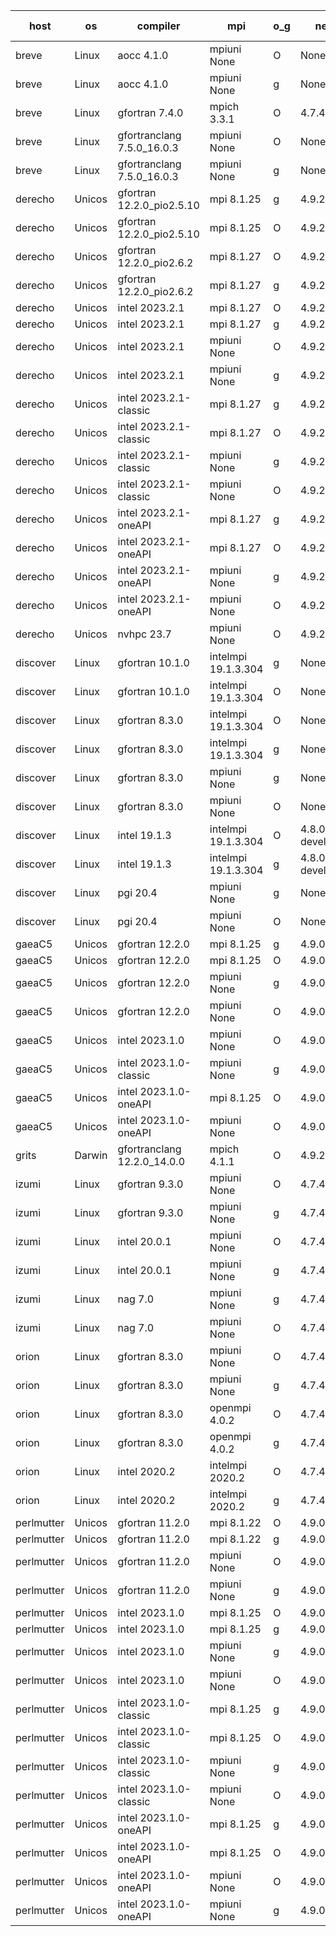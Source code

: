

| host     | os       | compiler                              | mpi                      | o_g        | netcdf        | build       | u_pass          | u_fail          | s_pass            | s_fail            | e_pass             | e_fail             | nuopc_pass       | nuopc_fail       | artifacts link          |
|----------|----------|---------------------------------------|--------------------------|------------|---------------|-------------|-----------------|-----------------|-------------------|-------------------|--------------------|--------------------|------------------|------------------|-------------------------|
| breve | Linux | aocc 4.1.0 | mpiuni None  | O | None  | PASS | 12399 | 26 | 8 | 0 | 44 | 0 | None | None | <a href="https://github.com/esmf-org/esmf-test-artifacts/tree/0908e001f5690760b8434fa4783d60e2ba6c0f09/patch_8.6.1/aocc/4.1.0/O/mpiuni/None" target="_blank">0908e00</a> | 
| breve | Linux | aocc 4.1.0 | mpiuni None  | g | None  | PASS | 12399 | 26 | 8 | 0 | 44 | 0 | None | None | <a href="https://github.com/esmf-org/esmf-test-artifacts/tree/453e0f097e4f1e4ececc69af0474e2b2a1cb3a37/patch_8.6.1/aocc/4.1.0/g/mpiuni/None" target="_blank">453e0f0</a> | 
| breve | Linux | gfortran 7.4.0 | mpich 3.3.1  | O | 4.7.4  | PASS | None | None | None | None | None | None | None | None | <a href="https://github.com/esmf-org/esmf-test-artifacts/tree/69f305aa0b3ba48a34fe5898699710f92b2de161/patch_8.6.1/gfortran/7.4.0/O/mpich/3.3.1" target="_blank">69f305a</a> | 
| breve | Linux | gfortranclang 7.5.0_16.0.3 | mpiuni None  | O | None  | PASS | 12425 | 0 | 8 | 0 | 44 | 0 | None | None | <a href="https://github.com/esmf-org/esmf-test-artifacts/tree/4f82a293193c9f4443d654017b4faf90362e52c7/patch_8.6.1/gfortranclang/7.5.0_16.0.3/O/mpiuni/None" target="_blank">4f82a29</a> | 
| breve | Linux | gfortranclang 7.5.0_16.0.3 | mpiuni None  | g | None  | PASS | 12425 | 0 | 8 | 0 | 44 | 0 | None | None | <a href="https://github.com/esmf-org/esmf-test-artifacts/tree/fd1a10bb3f4e6f84a470d5cfd89b474e2db6ec6e/patch_8.6.1/gfortranclang/7.5.0_16.0.3/g/mpiuni/None" target="_blank">fd1a10b</a> | 
| derecho | Unicos | gfortran 12.2.0_pio2.5.10 | mpi 8.1.25  | g | 4.9.2  | PASS | 14093 | 0 | 49 | 0 | 81 | 0 | 47 | 0 | <a href="https://github.com/esmf-org/esmf-test-artifacts/tree/64f7a5daf6d86eece0759d98f5e981bb9ce18340/patch_8.6.1/gfortran/12.2.0_pio2.5.10/g/mpi/8.1.25" target="_blank">64f7a5d</a> | 
| derecho | Unicos | gfortran 12.2.0_pio2.5.10 | mpi 8.1.25  | O | 4.9.2  | PASS | 14093 | 0 | 49 | 0 | 81 | 0 | 47 | 0 | <a href="https://github.com/esmf-org/esmf-test-artifacts/tree/87552f38ca507b400a172a1a6051d2c5245b5fb6/patch_8.6.1/gfortran/12.2.0_pio2.5.10/O/mpi/8.1.25" target="_blank">87552f3</a> | 
| derecho | Unicos | gfortran 12.2.0_pio2.6.2 | mpi 8.1.27  | O | 4.9.2  | PASS | 14093 | 0 | 49 | 0 | 81 | 0 | 47 | 0 | <a href="https://github.com/esmf-org/esmf-test-artifacts/tree/cbfc4db8245ecf1e9166bd99d4c09c25aaae654c/patch_8.6.1/gfortran/12.2.0_pio2.6.2/O/mpi/8.1.27" target="_blank">cbfc4db</a> | 
| derecho | Unicos | gfortran 12.2.0_pio2.6.2 | mpi 8.1.27  | g | 4.9.2  | PASS | None | None | None | None | None | None | None | None | <a href="https://github.com/esmf-org/esmf-test-artifacts/tree/e8601c1e6a6f59f597615c1c34a248069cbfa381/patch_8.6.1/gfortran/12.2.0_pio2.6.2/g/mpi/8.1.27" target="_blank">e8601c1</a> | 
| derecho | Unicos | intel 2023.2.1 | mpi 8.1.27  | O | 4.9.2  | PASS | 14093 | 0 | 49 | 0 | 81 | 0 | 47 | 0 | <a href="https://github.com/esmf-org/esmf-test-artifacts/tree/2b5b05a61fafc45bbe1bf88fd906a5418d859a9f/patch_8.6.1/intel/2023.2.1/O/mpi/8.1.27" target="_blank">2b5b05a</a> | 
| derecho | Unicos | intel 2023.2.1 | mpi 8.1.27  | g | 4.9.2  | PASS | 14093 | 0 | 49 | 0 | 81 | 0 | 47 | 0 | <a href="https://github.com/esmf-org/esmf-test-artifacts/tree/e0e473c522d6d9556dbaae32c83e1a634c8c4baa/patch_8.6.1/intel/2023.2.1/g/mpi/8.1.27" target="_blank">e0e473c</a> | 
| derecho | Unicos | intel 2023.2.1 | mpiuni None  | O | 4.9.2  | PASS | 12425 | 0 | 8 | 0 | 44 | 0 | None | None | <a href="https://github.com/esmf-org/esmf-test-artifacts/tree/2bc0083dd842ff7bd4d9ff0d9e51270e042d0c78/patch_8.6.1/intel/2023.2.1/O/mpiuni/None" target="_blank">2bc0083</a> | 
| derecho | Unicos | intel 2023.2.1 | mpiuni None  | g | 4.9.2  | PASS | 12425 | 0 | 8 | 0 | 44 | 0 | None | None | <a href="https://github.com/esmf-org/esmf-test-artifacts/tree/2c80d51ecb3b579f7c4a1f818cc8dcb4b3b11fdb/patch_8.6.1/intel/2023.2.1/g/mpiuni/None" target="_blank">2c80d51</a> | 
| derecho | Unicos | intel 2023.2.1-classic | mpi 8.1.27  | g | 4.9.2  | PASS | 14093 | 0 | 49 | 0 | 81 | 0 | 47 | 0 | <a href="https://github.com/esmf-org/esmf-test-artifacts/tree/be117bb85ac8d9aa079da5e66a69ec46253406cb/patch_8.6.1/intel/2023.2.1-classic/g/mpi/8.1.27" target="_blank">be117bb</a> | 
| derecho | Unicos | intel 2023.2.1-classic | mpi 8.1.27  | O | 4.9.2  | PASS | 14093 | 0 | 49 | 0 | 81 | 0 | 47 | 0 | <a href="https://github.com/esmf-org/esmf-test-artifacts/tree/64ee42856eb6b8443c3c0e582483fb1bfd8f136d/patch_8.6.1/intel/2023.2.1-classic/O/mpi/8.1.27" target="_blank">64ee428</a> | 
| derecho | Unicos | intel 2023.2.1-classic | mpiuni None  | g | 4.9.2  | PASS | 12425 | 0 | 8 | 0 | 44 | 0 | None | None | <a href="https://github.com/esmf-org/esmf-test-artifacts/tree/3a65bd98df5a3197e719eec9c120ca56de9bf31a/patch_8.6.1/intel/2023.2.1-classic/g/mpiuni/None" target="_blank">3a65bd9</a> | 
| derecho | Unicos | intel 2023.2.1-classic | mpiuni None  | O | 4.9.2  | PASS | 12425 | 0 | 8 | 0 | 44 | 0 | None | None | <a href="https://github.com/esmf-org/esmf-test-artifacts/tree/4d0b7cd9edb034bed0c41876754dc40eba623334/patch_8.6.1/intel/2023.2.1-classic/O/mpiuni/None" target="_blank">4d0b7cd</a> | 
| derecho | Unicos | intel 2023.2.1-oneAPI | mpi 8.1.27  | g | 4.9.2  | PASS | 14093 | 0 | 49 | 0 | 81 | 0 | 47 | 0 | <a href="https://github.com/esmf-org/esmf-test-artifacts/tree/4f0d8c2180e03497c3b5e87473519ee9e6a821c5/patch_8.6.1/intel/2023.2.1-oneAPI/g/mpi/8.1.27" target="_blank">4f0d8c2</a> | 
| derecho | Unicos | intel 2023.2.1-oneAPI | mpi 8.1.27  | O | 4.9.2  | PASS | 14093 | 0 | 48 | 1 | 81 | 0 | 47 | 0 | <a href="https://github.com/esmf-org/esmf-test-artifacts/tree/39ca0d5d518a79ab798da7857c234f6ae488e109/patch_8.6.1/intel/2023.2.1-oneAPI/O/mpi/8.1.27" target="_blank">39ca0d5</a> | 
| derecho | Unicos | intel 2023.2.1-oneAPI | mpiuni None  | g | 4.9.2  | PASS | 12425 | 0 | 8 | 0 | 44 | 0 | None | None | <a href="https://github.com/esmf-org/esmf-test-artifacts/tree/3eee6dbd6b52ec5269aa02c17d3ae0d6ced367ba/patch_8.6.1/intel/2023.2.1-oneAPI/g/mpiuni/None" target="_blank">3eee6db</a> | 
| derecho | Unicos | intel 2023.2.1-oneAPI | mpiuni None  | O | 4.9.2  | PASS | 12425 | 0 | 8 | 0 | 44 | 0 | None | None | <a href="https://github.com/esmf-org/esmf-test-artifacts/tree/42c08bea695109395e4bb80dfa232b074fd6a8b1/patch_8.6.1/intel/2023.2.1-oneAPI/O/mpiuni/None" target="_blank">42c08be</a> | 
| derecho | Unicos | nvhpc 23.7 | mpiuni None  | O | 4.9.2  | PASS | None | None | None | None | None | None | None | None | <a href="https://github.com/esmf-org/esmf-test-artifacts/tree/8eeb4467e5d41a0a5660263257d5f9e4f4e6c590/patch_8.6.1/nvhpc/23.7/O/mpiuni/None" target="_blank">8eeb446</a> | 
| discover | Linux | gfortran 10.1.0 | intelmpi 19.1.3.304  | g | None  | PASS | 14078 | 15 | 49 | 0 | 81 | 0 | 47 | 0 | <a href="https://github.com/esmf-org/esmf-test-artifacts/tree/450414bdca0d1bdc4accac130baa1454c02f1cb3/patch_8.6.1/gfortran/10.1.0/g/intelmpi/19.1.3.304" target="_blank">450414b</a> | 
| discover | Linux | gfortran 10.1.0 | intelmpi 19.1.3.304  | O | None  | PASS | 14078 | 15 | 49 | 0 | 81 | 0 | 47 | 0 | <a href="https://github.com/esmf-org/esmf-test-artifacts/tree/00aaaba227a78b7c8776c333099bdd28da66395f/patch_8.6.1/gfortran/10.1.0/O/intelmpi/19.1.3.304" target="_blank">00aaaba</a> | 
| discover | Linux | gfortran 8.3.0 | intelmpi 19.1.3.304  | O | None  | PASS | 14078 | 15 | 49 | 0 | 81 | 0 | 47 | 0 | <a href="https://github.com/esmf-org/esmf-test-artifacts/tree/af6e6943592067376644f2bdaa41158ad644e91c/patch_8.6.1/gfortran/8.3.0/O/intelmpi/19.1.3.304" target="_blank">af6e694</a> | 
| discover | Linux | gfortran 8.3.0 | intelmpi 19.1.3.304  | g | None  | PASS | 14078 | 15 | 49 | 0 | 81 | 0 | 47 | 0 | <a href="https://github.com/esmf-org/esmf-test-artifacts/tree/1da360fa0a4160417f64b4a62f6d23404b8c8e05/patch_8.6.1/gfortran/8.3.0/g/intelmpi/19.1.3.304" target="_blank">1da360f</a> | 
| discover | Linux | gfortran 8.3.0 | mpiuni None  | g | None  | PASS | 12425 | 0 | 8 | 0 | 44 | 0 | None | None | <a href="https://github.com/esmf-org/esmf-test-artifacts/tree/fdd30e70f3aa3896ef902dafe6b1ae8b5ce48c19/patch_8.6.1/gfortran/8.3.0/g/mpiuni/None" target="_blank">fdd30e7</a> | 
| discover | Linux | gfortran 8.3.0 | mpiuni None  | O | None  | PASS | 12425 | 0 | 8 | 0 | 44 | 0 | None | None | <a href="https://github.com/esmf-org/esmf-test-artifacts/tree/b26d85f5c594aa2f9e8229be6ee448cd9536eed2/patch_8.6.1/gfortran/8.3.0/O/mpiuni/None" target="_blank">b26d85f</a> | 
| discover | Linux | intel 19.1.3 | intelmpi 19.1.3.304  | O | 4.8.0-development  | PASS | 14093 | 0 | 49 | 0 | 81 | 0 | 47 | 0 | <a href="https://github.com/esmf-org/esmf-test-artifacts/tree/c93b0c03a11bb61fd10d29b4df59654f5a6b26d0/patch_8.6.1/intel/19.1.3/O/intelmpi/19.1.3.304" target="_blank">c93b0c0</a> | 
| discover | Linux | intel 19.1.3 | intelmpi 19.1.3.304  | g | 4.8.0-development  | PASS | 14093 | 0 | 49 | 0 | 81 | 0 | 47 | 0 | <a href="https://github.com/esmf-org/esmf-test-artifacts/tree/7c13bbdf612832d985d8303e28e4c2e115579762/patch_8.6.1/intel/19.1.3/g/intelmpi/19.1.3.304" target="_blank">7c13bbd</a> | 
| discover | Linux | pgi 20.4 | mpiuni None  | g | None  | PASS | None | None | None | None | None | None | None | None | <a href="https://github.com/esmf-org/esmf-test-artifacts/tree/ca52a2f2d1181463dd78b1c89e3eb49182cc23e8/patch_8.6.1/pgi/20.4/g/mpiuni/None" target="_blank">ca52a2f</a> | 
| discover | Linux | pgi 20.4 | mpiuni None  | O | None  | PASS | 12425 | 0 | 8 | 0 | 44 | 0 | None | None | <a href="https://github.com/esmf-org/esmf-test-artifacts/tree/b88f650caf67d6ca6965fab332d83f6d671a4f0d/patch_8.6.1/pgi/20.4/O/mpiuni/None" target="_blank">b88f650</a> | 
| gaeaC5 | Unicos | gfortran 12.2.0 | mpi 8.1.25  | g | 4.9.0  | PASS | 14093 | 0 | 49 | 0 | 81 | 0 | 47 | 0 | <a href="https://github.com/esmf-org/esmf-test-artifacts/tree/dad190e102bdef63cd1eb8be4e878d56daff88ff/patch_8.6.1/gfortran/12.2.0/g/mpi/8.1.25" target="_blank">dad190e</a> | 
| gaeaC5 | Unicos | gfortran 12.2.0 | mpi 8.1.25  | O | 4.9.0  | PASS | None | None | None | None | None | None | None | None | <a href="https://github.com/esmf-org/esmf-test-artifacts/tree/439ebf2fb9974ded5f8025720c22bec37c896656/patch_8.6.1/gfortran/12.2.0/O/mpi/8.1.25" target="_blank">439ebf2</a> | 
| gaeaC5 | Unicos | gfortran 12.2.0 | mpiuni None  | g | 4.9.0  | PASS | 12425 | 0 | 8 | 0 | 44 | 0 | None | None | <a href="https://github.com/esmf-org/esmf-test-artifacts/tree/7bd14978dc7f1cc865bee156386e9450ed093d22/patch_8.6.1/gfortran/12.2.0/g/mpiuni/None" target="_blank">7bd1497</a> | 
| gaeaC5 | Unicos | gfortran 12.2.0 | mpiuni None  | O | 4.9.0  | PASS | 12425 | 0 | 8 | 0 | 44 | 0 | None | None | <a href="https://github.com/esmf-org/esmf-test-artifacts/tree/4b664820c71a5f740bb2a6fbd0331333b2523dc0/patch_8.6.1/gfortran/12.2.0/O/mpiuni/None" target="_blank">4b66482</a> | 
| gaeaC5 | Unicos | intel 2023.1.0 | mpiuni None  | O | 4.9.0  | PASS | 12425 | 0 | 8 | 0 | 44 | 0 | None | None | <a href="https://github.com/esmf-org/esmf-test-artifacts/tree/bbc1911986e42f084466a2827c56c03afa821bac/patch_8.6.1/intel/2023.1.0/O/mpiuni/None" target="_blank">bbc1911</a> | 
| gaeaC5 | Unicos | intel 2023.1.0-classic | mpiuni None  | g | 4.9.0  | PASS | None | None | None | None | None | None | None | None | <a href="https://github.com/esmf-org/esmf-test-artifacts/tree/ee3e76830cf0a6d5d2c69cd273f408d1651d3467/patch_8.6.1/intel/2023.1.0-classic/g/mpiuni/None" target="_blank">ee3e768</a> | 
| gaeaC5 | Unicos | intel 2023.1.0-oneAPI | mpi 8.1.25  | O | 4.9.0  | PASS | 14093 | 0 | 48 | 1 | 81 | 0 | 37 | 10 | <a href="https://github.com/esmf-org/esmf-test-artifacts/tree/53e574e678e68b691b02584eb4a43a187eb159f1/patch_8.6.1/intel/2023.1.0-oneAPI/O/mpi/8.1.25" target="_blank">53e574e</a> | 
| gaeaC5 | Unicos | intel 2023.1.0-oneAPI | mpiuni None  | O | 4.9.0  | PASS | 12425 | 0 | 8 | 0 | 44 | 0 | None | None | <a href="https://github.com/esmf-org/esmf-test-artifacts/tree/94ab72d4bedb440f1825705e3d84f143f1bb5cd2/patch_8.6.1/intel/2023.1.0-oneAPI/O/mpiuni/None" target="_blank">94ab72d</a> | 
| grits | Darwin | gfortranclang 12.2.0_14.0.0 | mpich 4.1.1  | O | 4.9.2  | PASS | None | None | None | None | None | None | None | None | <a href="https://github.com/esmf-org/esmf-test-artifacts/tree/4649d5eb193ab2b9eb1466323949f7d6604bc5a0/patch_8.6.1/gfortranclang/12.2.0_14.0.0/O/mpich/4.1.1" target="_blank">4649d5e</a> | 
| izumi | Linux | gfortran 9.3.0 | mpiuni None  | O | 4.7.4  | PASS | 12425 | 0 | 8 | 0 | 44 | 0 | None | None | <a href="https://github.com/esmf-org/esmf-test-artifacts/tree/0a5c6dad9ac51d9ffa00fb0842073c5b577a4f15/patch_8.6.1/gfortran/9.3.0/O/mpiuni/None" target="_blank">0a5c6da</a> | 
| izumi | Linux | gfortran 9.3.0 | mpiuni None  | g | 4.7.4  | PASS | 12425 | 0 | 8 | 0 | 44 | 0 | None | None | <a href="https://github.com/esmf-org/esmf-test-artifacts/tree/3323365b942b6d1e7e04c485921427ab795410ce/patch_8.6.1/gfortran/9.3.0/g/mpiuni/None" target="_blank">3323365</a> | 
| izumi | Linux | intel 20.0.1 | mpiuni None  | O | 4.7.4  | PASS | 12425 | 0 | 8 | 0 | 44 | 0 | None | None | <a href="https://github.com/esmf-org/esmf-test-artifacts/tree/9410d3ea0b81c8785099423dfff346dee20df21d/patch_8.6.1/intel/20.0.1/O/mpiuni/None" target="_blank">9410d3e</a> | 
| izumi | Linux | intel 20.0.1 | mpiuni None  | g | 4.7.4  | PASS | 12425 | 0 | 8 | 0 | 44 | 0 | None | None | <a href="https://github.com/esmf-org/esmf-test-artifacts/tree/a8e3a9c4fb649f5311d08ab26ec51b38d3d6d004/patch_8.6.1/intel/20.0.1/g/mpiuni/None" target="_blank">a8e3a9c</a> | 
| izumi | Linux | nag 7.0 | mpiuni None  | g | 4.7.4  | PASS | 12425 | 0 | 8 | 0 | 44 | 0 | None | None | <a href="https://github.com/esmf-org/esmf-test-artifacts/tree/2a74bdb080909e0ac36afce3b5a3650d535953ae/patch_8.6.1/nag/7.0/g/mpiuni/None" target="_blank">2a74bdb</a> | 
| izumi | Linux | nag 7.0 | mpiuni None  | O | 4.7.4  | PASS | 12425 | 0 | 8 | 0 | 44 | 0 | None | None | <a href="https://github.com/esmf-org/esmf-test-artifacts/tree/04dc915ca77ddc9b19ad8f2b1f3d87172057e37d/patch_8.6.1/nag/7.0/O/mpiuni/None" target="_blank">04dc915</a> | 
| orion | Linux | gfortran 8.3.0 | mpiuni None  | O | 4.7.4  | PASS | 12425 | 0 | 8 | 0 | 44 | 0 | None | None | <a href="https://github.com/esmf-org/esmf-test-artifacts/tree/5371e72db869af9cabe4f60ddeb69449c0b46619/patch_8.6.1/gfortran/8.3.0/O/mpiuni/None" target="_blank">5371e72</a> | 
| orion | Linux | gfortran 8.3.0 | mpiuni None  | g | 4.7.4  | PASS | 12425 | 0 | 8 | 0 | 44 | 0 | None | None | <a href="https://github.com/esmf-org/esmf-test-artifacts/tree/16c3f21595e957022356f2f4b0700032e79608f9/patch_8.6.1/gfortran/8.3.0/g/mpiuni/None" target="_blank">16c3f21</a> | 
| orion | Linux | gfortran 8.3.0 | openmpi 4.0.2  | O | 4.7.4  | PASS | 14093 | 0 | 49 | 0 | 81 | 0 | 47 | 0 | <a href="https://github.com/esmf-org/esmf-test-artifacts/tree/9f3cc44982e5f01547e1c370c4f6e51f8cf9105e/patch_8.6.1/gfortran/8.3.0/O/openmpi/4.0.2" target="_blank">9f3cc44</a> | 
| orion | Linux | gfortran 8.3.0 | openmpi 4.0.2  | g | 4.7.4  | PASS | 14093 | 0 | 49 | 0 | 81 | 0 | 47 | 0 | <a href="https://github.com/esmf-org/esmf-test-artifacts/tree/aeab771616850dd46a3b0b75d3780c828437022d/patch_8.6.1/gfortran/8.3.0/g/openmpi/4.0.2" target="_blank">aeab771</a> | 
| orion | Linux | intel 2020.2 | intelmpi 2020.2  | O | 4.7.4  | PASS | 14093 | 0 | 49 | 0 | 81 | 0 | 47 | 0 | <a href="https://github.com/esmf-org/esmf-test-artifacts/tree/42800c51d697eac6758d82cf657d76c3cf3e8b5c/patch_8.6.1/intel/2020.2/O/intelmpi/2020.2" target="_blank">42800c5</a> | 
| orion | Linux | intel 2020.2 | intelmpi 2020.2  | g | 4.7.4  | PASS | 14093 | 0 | 49 | 0 | 81 | 0 | 47 | 0 | <a href="https://github.com/esmf-org/esmf-test-artifacts/tree/2e140d11a71948db14e860f79fa43ede4783ce21/patch_8.6.1/intel/2020.2/g/intelmpi/2020.2" target="_blank">2e140d1</a> | 
| perlmutter | Unicos | gfortran 11.2.0 | mpi 8.1.22  | O | 4.9.0  | PASS | 14093 | 0 | 49 | 0 | 81 | 0 | 47 | 0 | <a href="https://github.com/esmf-org/esmf-test-artifacts/tree/b4e9abed7b1ebfd2758045b4e22e6f568e83045a/patch_8.6.1/gfortran/11.2.0/O/mpi/8.1.22" target="_blank">b4e9abe</a> | 
| perlmutter | Unicos | gfortran 11.2.0 | mpi 8.1.22  | g | 4.9.0  | PASS | None | None | None | None | None | None | None | None | <a href="https://github.com/esmf-org/esmf-test-artifacts/tree/3f40e53bc70388c5a6b3f55d435a5cb52590b65f/patch_8.6.1/gfortran/11.2.0/g/mpi/8.1.22" target="_blank">3f40e53</a> | 
| perlmutter | Unicos | gfortran 11.2.0 | mpiuni None  | O | 4.9.0  | PASS | 12425 | 0 | 8 | 0 | 44 | 0 | None | None | <a href="https://github.com/esmf-org/esmf-test-artifacts/tree/03cb179626c5c03b642c2cb3d5ffe0dcd7734c67/patch_8.6.1/gfortran/11.2.0/O/mpiuni/None" target="_blank">03cb179</a> | 
| perlmutter | Unicos | gfortran 11.2.0 | mpiuni None  | g | 4.9.0  | PASS | 12425 | 0 | 8 | 0 | 44 | 0 | None | None | <a href="https://github.com/esmf-org/esmf-test-artifacts/tree/72e0d5fa65e3cd81224923885c9a979b6dd62b74/patch_8.6.1/gfortran/11.2.0/g/mpiuni/None" target="_blank">72e0d5f</a> | 
| perlmutter | Unicos | intel 2023.1.0 | mpi 8.1.25  | O | 4.9.0  | PASS | None | None | None | None | None | None | None | None | <a href="https://github.com/esmf-org/esmf-test-artifacts/tree/6911e6bfc904ff46b7e2e2299bddd2193d4a0fde/patch_8.6.1/intel/2023.1.0/O/mpi/8.1.25" target="_blank">6911e6b</a> | 
| perlmutter | Unicos | intel 2023.1.0 | mpi 8.1.25  | g | 4.9.0  | PASS | None | None | None | None | None | None | None | None | <a href="https://github.com/esmf-org/esmf-test-artifacts/tree/1c257fa4cd6d30bba88206da811450d05f09c909/patch_8.6.1/intel/2023.1.0/g/mpi/8.1.25" target="_blank">1c257fa</a> | 
| perlmutter | Unicos | intel 2023.1.0 | mpiuni None  | g | 4.9.0  | PASS | 12425 | 0 | 8 | 0 | 44 | 0 | None | None | <a href="https://github.com/esmf-org/esmf-test-artifacts/tree/6b364589adde13bce43845d6c9158ee62aa2af8b/patch_8.6.1/intel/2023.1.0/g/mpiuni/None" target="_blank">6b36458</a> | 
| perlmutter | Unicos | intel 2023.1.0 | mpiuni None  | O | 4.9.0  | PASS | 12425 | 0 | 8 | 0 | 44 | 0 | None | None | <a href="https://github.com/esmf-org/esmf-test-artifacts/tree/5f603d0394ffd4d6e79fd7e37583a6bd4c106550/patch_8.6.1/intel/2023.1.0/O/mpiuni/None" target="_blank">5f603d0</a> | 
| perlmutter | Unicos | intel 2023.1.0-classic | mpi 8.1.25  | g | 4.9.0  | PASS | None | None | None | None | None | None | None | None | <a href="https://github.com/esmf-org/esmf-test-artifacts/tree/baa36f6dc529acfd27453dbf99f9946a3d35c7b9/patch_8.6.1/intel/2023.1.0-classic/g/mpi/8.1.25" target="_blank">baa36f6</a> | 
| perlmutter | Unicos | intel 2023.1.0-classic | mpi 8.1.25  | O | 4.9.0  | PASS | None | None | None | None | None | None | None | None | <a href="https://github.com/esmf-org/esmf-test-artifacts/tree/ac9b59b7fde941de098dd12057ad36f579a53e13/patch_8.6.1/intel/2023.1.0-classic/O/mpi/8.1.25" target="_blank">ac9b59b</a> | 
| perlmutter | Unicos | intel 2023.1.0-classic | mpiuni None  | g | 4.9.0  | PASS | 12425 | 0 | 8 | 0 | 44 | 0 | None | None | <a href="https://github.com/esmf-org/esmf-test-artifacts/tree/96714fb735f742aa2492721983fc4527d4da354b/patch_8.6.1/intel/2023.1.0-classic/g/mpiuni/None" target="_blank">96714fb</a> | 
| perlmutter | Unicos | intel 2023.1.0-classic | mpiuni None  | O | 4.9.0  | PASS | 12425 | 0 | 8 | 0 | 44 | 0 | None | None | <a href="https://github.com/esmf-org/esmf-test-artifacts/tree/9b345e03706493410d5aad9d5590716c1e7e4bcd/patch_8.6.1/intel/2023.1.0-classic/O/mpiuni/None" target="_blank">9b345e0</a> | 
| perlmutter | Unicos | intel 2023.1.0-oneAPI | mpi 8.1.25  | g | 4.9.0  | PASS | None | None | None | None | None | None | None | None | <a href="https://github.com/esmf-org/esmf-test-artifacts/tree/4413a6c472267e47c06be28ce15bb70eb7b320e2/patch_8.6.1/intel/2023.1.0-oneAPI/g/mpi/8.1.25" target="_blank">4413a6c</a> | 
| perlmutter | Unicos | intel 2023.1.0-oneAPI | mpi 8.1.25  | O | 4.9.0  | PASS | None | None | None | None | None | None | None | None | <a href="https://github.com/esmf-org/esmf-test-artifacts/tree/06fefc4ac378811b8a6c0a8fdd3d6bb01ca284b2/patch_8.6.1/intel/2023.1.0-oneAPI/O/mpi/8.1.25" target="_blank">06fefc4</a> | 
| perlmutter | Unicos | intel 2023.1.0-oneAPI | mpiuni None  | O | 4.9.0  | PASS | 12425 | 0 | 8 | 0 | 44 | 0 | None | None | <a href="https://github.com/esmf-org/esmf-test-artifacts/tree/982b755831564f013378d3ecc731701579ea5172/patch_8.6.1/intel/2023.1.0-oneAPI/O/mpiuni/None" target="_blank">982b755</a> | 
| perlmutter | Unicos | intel 2023.1.0-oneAPI | mpiuni None  | g | 4.9.0  | PASS | 12425 | 0 | 8 | 0 | 44 | 0 | None | None | <a href="https://github.com/esmf-org/esmf-test-artifacts/tree/c4ee4f72248bf1f9b9485e8811aa0a48200a7e4b/patch_8.6.1/intel/2023.1.0-oneAPI/g/mpiuni/None" target="_blank">c4ee4f7</a> | 
